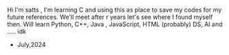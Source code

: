 Hi I'm satts , I'm learning C and using this as place to save my codes for my future references. 
We'll meet after r years let's see where I found myself then.
Will learn Python, C++, Java , JavaScript, HTML (probably)
DS, AI and ..... idk
- July,2024
